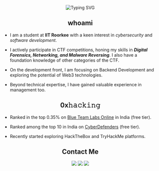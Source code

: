 <p align="center">
  <img src="https://readme-typing-svg.herokuapp.com?font=Jersey+10&size=30&duration=4000&pause=1000&color=ffffff&center=true&vCenter=true&width=800&height=100&lines=Welcome+to+my+profile+>_<;Always+Learning!" alt="Typing SVG">
</p>

<h2 align="center"> whoami </h2>

- I am a student at **IIT Roorkee** with a keen interest in *cybersecurity* and *software development*. 

- I actively participate in CTF competitions, honing my skills in ***Digital Forensics, Networking, and Malware Reversing***. I also have a foundation knowledge of other categories of the CTF.

- On the development front, I am focusing on Backend Development and exploring the potential of Web3 technologies.
  
- Beyond technical expertise, I have gained valuable experience in management too.

<h2 align="center"> 0x𝚑𝚊𝚌𝚔𝚒𝚗𝚐 </h2>

- Ranked in the top 0.35% on [Blue Team Labs Online](https://blueteamlabs.online/public/user/1a238dd7483385ff40d157) in India (free tier).
  
- Ranked among the top 10 in India on [CyberDefenders](https://cyberdefenders.org/p/G4RUD4) (free tier).
  
- Recently started exploring HackTheBox and TryHackMe platforms.

<h2 align="center"> Contact Me </h2>

<p align="center">
  <a href="https://www.linkedin.com/in/harsh-gupta-b5792a280"><img src="https://img.shields.io/badge/-LinkedIn-blue?style=flat&logo=Linkedin&logoColor=white"/></a>
  <a href="mailto:notsoharsh13@gmail.com"><img src="https://img.shields.io/badge/-Email-c14438?style=flat&logo=Gmail&logoColor=white"/></a>
  <a href="https://x.com/g4rud4kun"><img src="https://img.shields.io/badge/-Twitter-1DA1F2?style=flat&logo=Twitter&logoColor=white"/></a>
</p>
